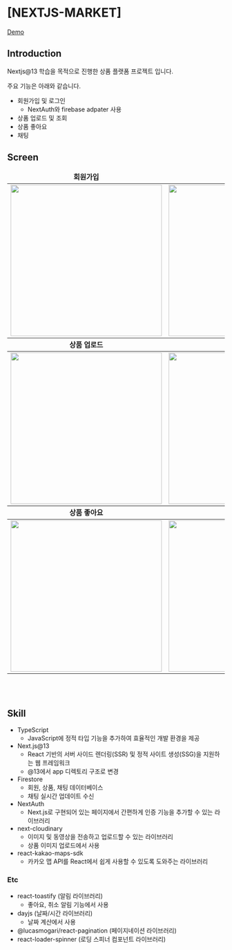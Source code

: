 # [NEXTJS-MARKET]
[Demo](https://nextjs-market-zeta.vercel.app)

## Introduction

Nextjs@13 학습을 목적으로 진행한 상품 플랫폼 프로젝트 입니다.
<br />

주요 기능은 아래와 같습니다.
- 회원가입 및 로그인
  - NextAuth와 firebase adpater 사용
- 상품 업로드 및 조회
- 상품 좋아요
- 채팅

## Screen
<table align="center">
  <thead>
    <tr margin-bottom=3px>
      <td width="300" align="center">
        <b>회원가입</b>
      </td>
      <td width="300" align="center">
        <b>로그인</b>
      </td>
    </tr>
  </thead>

  <tbody>
    <tr>
      <td width="300" align="center">
        <img src="https://github.com/HyungJun-Yoo/nextjs-market/assets/70789958/92226fba-427d-489d-bbc6-4956e0cecaaa.gif" width="350">
      </td>
      <td width="300" align="center">
        <img src="https://github.com/HyungJun-Yoo/nextjs-market/assets/70789958/4699bb58-8a1e-4e7d-ab20-fcb4c9d87b8e.gif" width="350">
      </td>
    </tr>
  </tbody>

  <thead>
    <tr margin-bottom=3px>
      <td width="300" align="center">
        <b>상품 업로드</b>
      </td>
      <td width="300" align="center">
        <b>상품 조회</b>
      </td>
    </tr>
  </thead>

  <tbody>
    <tr>
      <td width="300" align="center">
        <img src="https://github.com/HyungJun-Yoo/nextjs-market/assets/70789958/f92bf8b8-ce93-44ed-a005-c422d0029997.gif" width="350">
      </td>
      <td width="300" align="center">
        <img src="https://github.com/HyungJun-Yoo/nextjs-market/assets/70789958/f963b7d0-dd5f-4054-9971-7bfa3ea07025.gif" width="350">
      </td>
    </tr>
  </tbody>

  <thead>
    <tr margin-bottom=3px>
      <td width="300" align="center">
        <b>상품 좋아요</b>
      </td>
      <td width="300" align="center">
        <b>채팅</b>
      </td>
    </tr>
  </thead>

  <tbody>
    <tr>
      <td width="300" align="center">
        <img src="https://github.com/HyungJun-Yoo/nextjs-market/assets/70789958/f9b31153-db96-42a5-9ebc-cad77f43352f.gif" width="350">
      </td>
      <td width="300" align="center">
        <img src="https://github.com/HyungJun-Yoo/nextjs-market/assets/70789958/10cfd701-6ff0-414c-ba91-1a3187f08aec.gif" width="350">
      </td>
    </tr>
  </tbody>
</table>

<br><br>

## Skill

- TypeScript
  - JavaScript에 정적 타입 기능을 추가하여 효율적인 개발 환경을 제공
- Next.js@13
  - React 기반의 서버 사이드 렌더링(SSR) 및 정적 사이트 생성(SSG)을 지원하는 웹 프레임워크
  - @13에서 app 디렉토리 구조로 변경
- Firestore
  - 회원, 상품, 채팅 데이터베이스
  - 채팅 실시간 업데이트 수신
- NextAuth
  - Next.js로 구현되어 있는 페이지에서 간편하게 인증 기능을 추가할 수 있는 라이브러리
- next-cloudinary
  - 이미지 및 동영상을 전송하고 업로드할 수 있는 라이브러리
  - 상품 이미지 업로드에서 사용
- react-kakao-maps-sdk
  - 카카오 맵 API를 React에서 쉽게 사용할 수 있도록 도와주는 라이브러리
### Etc

- react-toastify (알림 라이브러리)
  - 좋아요, 취소 알림 기능에서 사용
- dayjs (날짜/시간 라이브러리)
  - 날짜 계산에서 사용
- @lucasmogari/react-pagination (페이지네이션 라이브러리)
- react-loader-spinner (로딩 스피너 컴포넌트 라이브러리)
